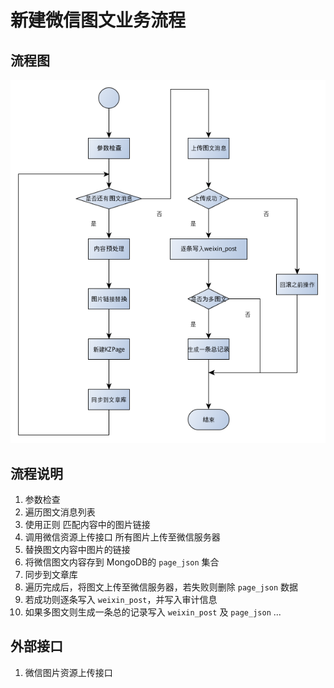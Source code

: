 # 新建微信图文业务流程

## 流程图

![新建微信图文流程图](create.png)

## 流程说明

1. 参数检查
2. 遍历图文消息列表
3. 使用正则 匹配内容中的图片链接
4. 调用微信资源上传接口 所有图片上传至微信服务器
5. 替换图文内容中图片的链接
6. 将微信图文内容存到 MongoDB的 `page_json` 集合
7. 同步到文章库
8. 遍历完成后，将图文上传至微信服务器，若失败则删除 `page_json` 数据
9. 若成功则逐条写入 `weixin_post`，并写入审计信息
10. 如果多图文则生成一条总的记录写入 `weixin_post` 及 `page_json`
...

## 外部接口
1. 微信图片资源上传接口